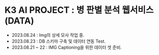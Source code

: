 # __K3 AI PROJECT : 병 판별 분석 웹서비스 (DATA)__  

+ 2023.08.24 : Img의 상세 모사 작업 중.
+ 2023.08.23 : DB 스키마 구축 및 데이터 연동 Test.
+ 2023.08.21 ~ 22 : IMG Captioning을 위한 데이터 셋 준비.
